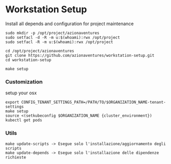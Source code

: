# Workstation Setup

Install all depends and configuration for project maintenance

    sudo mkdir -p /opt/project/azionaventures 
    sudo setfacl -d -R -m u:$(whoami):rwx /opt/project
    sudo setfacl -R -m u:$(whoami):rwx /opt/project

    cd /opt/project/azionaventures 
    git clone https://github.com/azionaventures/workstation-setup.git
    cd workstation-setup
    
    make setup

### Customization

setup your osx

    export CONFIG_TENANT_SETTINGS_PATH=/PATH/TO/$ORGANIZATION_NAME-tenant-settings
    make setup
    source <(setkubeconfig $ORGANIZATION_NAME {cluster_environment})
    kubectl get pods

### Utils

    make update-scripts -> Esegue solo l'installazione/aggiornamento degli scripts
    make update-depends -> Esegue solo l'installazione delle dipendenze richieste